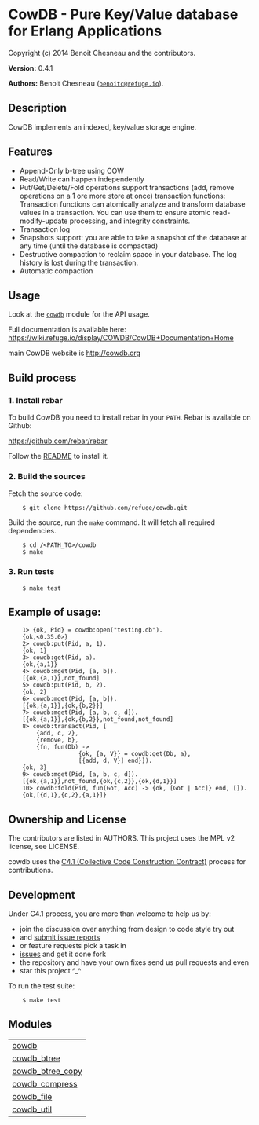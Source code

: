

# CowDB - Pure Key/Value database for Erlang Applications #

Copyright (c) 2014 Benoit Chesneau and the contributors.

__Version:__ 0.4.1

__Authors:__ Benoit Chesneau ([`benoitc@refuge.io`](mailto:benoitc@refuge.io)).

## Description

CowDB implements an indexed, key/value storage engine.

## Features

- Append-Only b-tree using COW
- Read/Write can happen independently
- Put/Get/Delete/Fold operations support transactions (add, remove
operations on a 1 ore more store at once) transaction functions:
Transaction functions can atomically analyze and transform database
values in a transaction. You can use them to ensure atomic
read-modify-update processing, and integrity constraints.
- Transaction log
- Snapshots support: you are able to take a snapshot of the database
at any time (until the database is compacted)
- Destructive compaction to reclaim space in your database. The log
history is lost during the transaction.
- Automatic compaction

## Usage

Look at the [`cowdb`](cowdb.md) module for the API usage.

Full documentation is available here:
https://wiki.refuge.io/display/COWDB/CowDB+Documentation+Home

main CowDB website is http://cowdb.org

## Build process

### 1. Install rebar

To build CowDB you need to install rebar in your `PATH`. Rebar is
available on Github:

https://github.com/rebar/rebar

Follow the
[README](https://github.com/rebar/rebar/blob/master/README.md) to
install it.

### 2. Build the sources

Fetch the source code:

```
    $ git clone https://github.com/refuge/cowdb.git
```

Build the source, run the `make` command. It will fetch all required
dependencies.

```
    $ cd /<PATH_TO>/cowdb
    $ make
```

### 3. Run tests

```
    $ make test
```

## Example of usage:

```
    1> {ok, Pid} = cowdb:open("testing.db").
    {ok,<0.35.0>}
    2> cowdb:put(Pid, a, 1).
    {ok, 1}
    3> cowdb:get(Pid, a).
    {ok,{a,1}}
    4> cowdb:mget(Pid, [a, b]).
    [{ok,{a,1}},not_found]
    5> cowdb:put(Pid, b, 2).
    {ok, 2}
    6> cowdb:mget(Pid, [a, b]).
    [{ok,{a,1}},{ok,{b,2}}]
    7> cowdb:mget(Pid, [a, b, c, d]).
    [{ok,{a,1}},{ok,{b,2}},not_found,not_found]
    8> cowdb:transact(Pid, [
        {add, c, 2},
        {remove, b},
        {fn, fun(Db) ->
                    {ok, {a, V}} = cowdb:get(Db, a),
                    [{add, d, V}] end}]).
    {ok, 3}
    9> cowdb:mget(Pid, [a, b, c, d]).
    [{ok,{a,1}},not_found,{ok,{c,2}},{ok,{d,1}}]
    10> cowdb:fold(Pid, fun(Got, Acc) -> {ok, [Got | Acc]} end, []).
    {ok,[{d,1},{c,2},{a,1}]}
```

## Ownership and License

The contributors are listed in AUTHORS. This project uses the MPL v2
license, see LICENSE.

cowdb uses the [C4.1 (Collective Code Construction
Contract)](http://rfc.zeromq.org/spec:22) process for contributions.

## Development

Under C4.1 process, you are more than welcome to help us by:

* join the discussion over anything from design to code style try out
* and [submit issue reports](https://github.com/refuge/cowdb/issues/new)
* or feature requests pick a task in
* [issues](https://github.com/refuge/cowdb/issues) and get it done fork
* the repository and have your own fixes send us pull requests and even
* star this project ^_^

To  run the test suite:

```
    $ make test
```



## Modules ##


<table width="100%" border="0" summary="list of modules">
<tr><td><a href="cowdb.md" class="module">cowdb</a></td></tr>
<tr><td><a href="cowdb_btree.md" class="module">cowdb_btree</a></td></tr>
<tr><td><a href="cowdb_btree_copy.md" class="module">cowdb_btree_copy</a></td></tr>
<tr><td><a href="cowdb_compress.md" class="module">cowdb_compress</a></td></tr>
<tr><td><a href="cowdb_file.md" class="module">cowdb_file</a></td></tr>
<tr><td><a href="cowdb_util.md" class="module">cowdb_util</a></td></tr></table>

